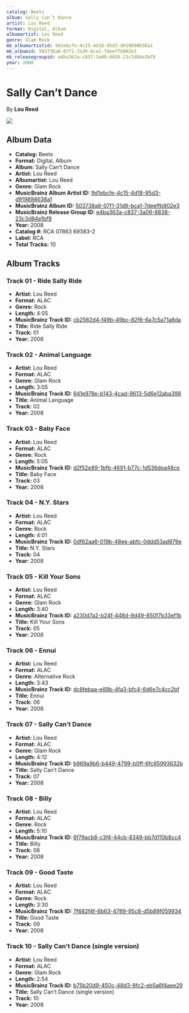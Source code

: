 ```yaml
---
catalog: Beets
album: Sally Can’t Dance
artist: Lou Reed
format: Digital, Album
albumartist: Lou Reed
genre: Glam Rock
mb_albumartistid: 9d1ebcfe-4c15-4d18-95d3-d919898638a1
mb_albumid: 503738a8-07f1-31d9-bca1-7deeffb902e3
mb_releasegroupid: e4ba363a-c837-3a09-8838-23c3d84e1bf9
year: 2008
---
```


# Sally Can’t Dance

By **Lou Reed**

![](../../assets/beetscovers/Lou_Reed-Sally_Can’t_Dance.jpg)

## Album Data

- **Catalog:** Beets
- **Format:** Digital, Album
- **Album:** Sally Can’t Dance
- **Artist:** Lou Reed
- **Albumartist:** Lou Reed
- **Genre:** Glam Rock
- **MusicBrainz Album Artist ID:** [9d1ebcfe-4c15-4d18-95d3-d919898638a1](https://musicbrainz.org/artist/9d1ebcfe-4c15-4d18-95d3-d919898638a1)
- **MusicBrainz Album ID:** [503738a8-07f1-31d9-bca1-7deeffb902e3](https://musicbrainz.org/release/503738a8-07f1-31d9-bca1-7deeffb902e3)
- **MusicBrainz Release Group ID:** [e4ba363a-c837-3a09-8838-23c3d84e1bf9](https://musicbrainz.org/release-group/e4ba363a-c837-3a09-8838-23c3d84e1bf9)
- **Year:** 2008
- **Catalog #:** RCA 07863 69383-2
- **Label:** RCA
- **Total Tracks:** 10

## Album Tracks

### Track 01 - Ride Sally Ride

- **Artist:** Lou Reed
- **Format:** ALAC
- **Genre:** Rock
- **Length:** 4:05
- **MusicBrainz Track ID:** [cb2562d4-f49b-49bc-82f6-6a7c5a71a8da](https://musicbrainz.org/recording/cb2562d4-f49b-49bc-82f6-6a7c5a71a8da)
- **Title:** Ride Sally Ride
- **Track:** 01
- **Year:** 2008

### Track 02 - Animal Language

- **Artist:** Lou Reed
- **Format:** ALAC
- **Genre:** Glam Rock
- **Length:** 3:05
- **MusicBrainz Track ID:** [941e978e-b143-4cad-9613-5d6e12aba398](https://musicbrainz.org/recording/941e978e-b143-4cad-9613-5d6e12aba398)
- **Title:** Animal Language
- **Track:** 02
- **Year:** 2008

### Track 03 - Baby Face

- **Artist:** Lou Reed
- **Format:** ALAC
- **Genre:** Rock
- **Length:** 5:05
- **MusicBrainz Track ID:** [d2f52e89-1bfb-4691-b77c-1d536dea48ce](https://musicbrainz.org/recording/d2f52e89-1bfb-4691-b77c-1d536dea48ce)
- **Title:** Baby Face
- **Track:** 03
- **Year:** 2008

### Track 04 - N.Y. Stars

- **Artist:** Lou Reed
- **Format:** ALAC
- **Genre:** Rock
- **Length:** 4:01
- **MusicBrainz Track ID:** [0df62aa6-019b-48ee-abfc-0ddd53ad979e](https://musicbrainz.org/recording/0df62aa6-019b-48ee-abfc-0ddd53ad979e)
- **Title:** N.Y. Stars
- **Track:** 04
- **Year:** 2008

### Track 05 - Kill Your Sons

- **Artist:** Lou Reed
- **Format:** ALAC
- **Genre:** Glam Rock
- **Length:** 3:40
- **MusicBrainz Track ID:** [a230d7a2-b24f-448d-9d49-850f7b33ef1b](https://musicbrainz.org/recording/a230d7a2-b24f-448d-9d49-850f7b33ef1b)
- **Title:** Kill Your Sons
- **Track:** 05
- **Year:** 2008

### Track 06 - Ennui

- **Artist:** Lou Reed
- **Format:** ALAC
- **Genre:** Alternative Rock
- **Length:** 3:43
- **MusicBrainz Track ID:** [dc8febaa-e89b-4fa3-bfc4-6d6e7c4cc2bf](https://musicbrainz.org/recording/dc8febaa-e89b-4fa3-bfc4-6d6e7c4cc2bf)
- **Title:** Ennui
- **Track:** 06
- **Year:** 2008

### Track 07 - Sally Can’t Dance

- **Artist:** Lou Reed
- **Format:** ALAC
- **Genre:** Glam Rock
- **Length:** 4:12
- **MusicBrainz Track ID:** [b969a9b6-b449-4799-b0ff-6fc65993632b](https://musicbrainz.org/recording/b969a9b6-b449-4799-b0ff-6fc65993632b)
- **Title:** Sally Can’t Dance
- **Track:** 07
- **Year:** 2008

### Track 08 - Billy

- **Artist:** Lou Reed
- **Format:** ALAC
- **Genre:** Rock
- **Length:** 5:10
- **MusicBrainz Track ID:** [6f79acb8-c3f4-44cb-8349-bb7d110b8cc4](https://musicbrainz.org/recording/6f79acb8-c3f4-44cb-8349-bb7d110b8cc4)
- **Title:** Billy
- **Track:** 08
- **Year:** 2008

### Track 09 - Good Taste

- **Artist:** Lou Reed
- **Format:** ALAC
- **Genre:** Rock
- **Length:** 3:30
- **MusicBrainz Track ID:** [7f682f4f-6b63-4789-95c8-d5b89f059934](https://musicbrainz.org/recording/7f682f4f-6b63-4789-95c8-d5b89f059934)
- **Title:** Good Taste
- **Track:** 09
- **Year:** 2008

### Track 10 - Sally Can’t Dance (single version)

- **Artist:** Lou Reed
- **Format:** ALAC
- **Genre:** Glam Rock
- **Length:** 2:54
- **MusicBrainz Track ID:** [b75b20d9-450c-48d3-8fc2-eb5a6f4aee29](https://musicbrainz.org/recording/b75b20d9-450c-48d3-8fc2-eb5a6f4aee29)
- **Title:** Sally Can’t Dance (single version)
- **Track:** 10
- **Year:** 2008

